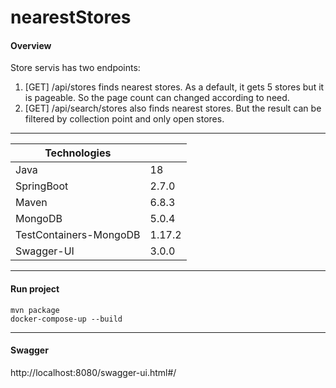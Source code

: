 # nearestStores

#### Overview
Store servis has two endpoints:
1. [GET] /api/stores finds nearest stores. As a default, it gets 5 stores but it is pageable. So the page count can changed according to need.
2. [GET] /api/search/stores also finds nearest stores. But the result can be filtered by collection point and only open stores.

------------


|  Technologies | |
| ------------ | ------------ |
|  Java | 18 |
|  SpringBoot | 2.7.0 |
| Maven |6.8.3 |
| MongoDB   | 5.0.4 |
| TestContainers-MongoDB   | 1.17.2 |
|  Swagger-UI  | 3.0.0|

------------

#### Run project
    mvn package
    docker-compose-up --build

------------

#### Swagger
http://localhost:8080/swagger-ui.html#/

